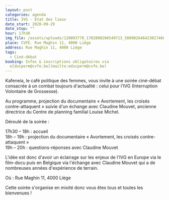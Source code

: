 ```yaml
---
layout: post
categories: agenda
title: IVG - Etat des lieux
date_start: 2020-09-29
date_stop: ""
hour: 17h30
img_file: /assets/uploads/120093770_1702800206549713_5809026464230174668_n.jpg
place: CVFE. Rue Maghin 11, 4000 Liège
address: Rue Maghin 11, 4000 Liège
tags:
  - Ciné-débat
booking: Infos & inscriptions obligatoires via
  e[ducperm@cvfe.be](mailto:educperm@cvfe.be)
---
```

<!--StartFragment-->

Kafeneia, le café politique des femmes, vous invite à une soirée ciné-débat consacrée à un combat toujours d'actualité : celui pour l'IVG (Interruption Volontaire de Grossesse).

Au programme, projection du documentaire « Avortement, les croisés contre-attaquent » suivie d'un échange avec Claudine Mouvet, ancienne directrice du Centre de planning familial Louise Michel.

Déroulé de la soirée :

17h30 – 18h : accueil\
18h – 19h : projection du documentaire « Avortement, les croisés contre-attaquent »\
19h – 20h : questions-réponses avec Claudine Mouvet

L'idée est donc d'avoir un éclairage sur les enjeux de l'IVG en Europe via le film-docu puis en Belgique via l'échange avec Claudine Mouvet qui a de nombreuses années d'expérience de terrain.

Où : Rue Maghin 11, 4000 Liège

Cette soirée s'organise en mixité donc vous êtes tous et toutes les bienvenues !

<!--EndFragment-->